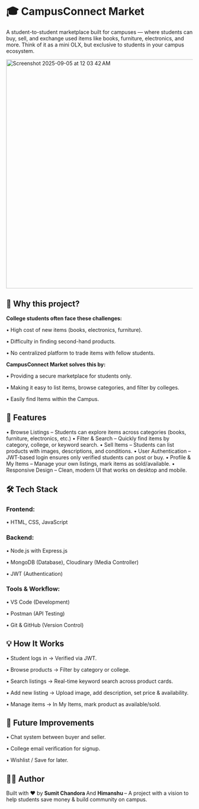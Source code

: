 <h1> 🎓 CampusConnect Market </h1>

A student-to-student marketplace built for campuses — where students can buy, sell, and exchange used items like books, furniture, electronics, and more. Think of it as a mini OLX, but exclusive to students in your campus ecosystem.

<img width="855" height="616" alt="Screenshot 2025-09-05 at 12 03 42 AM" src="https://github.com/user-attachments/assets/711647ac-9b45-43de-bede-c8954de2413a" />






<h2> 🚀 Why this project? </h2>

<b> College students often face these challenges: </b>

   • High cost of new items (books, electronics, furniture).

   • Difficulty in finding second-hand products.

   • No centralized platform to trade items with fellow students.

<b> CampusConnect Market solves this by: </b>

   • Providing a secure marketplace for students only.

   • Making it easy to list items, browse categories, and filter by colleges.

   • Easily find Items within the Campus.


<h2> 🎯 Features </h2>

• Browse Listings – Students can explore items across categories (books, furniture, electronics, etc.)
• Filter & Search – Quickly find items by category, college, or keyword search.
• Sell Items – Students can list products with images, descriptions, and conditions.
• User Authentication – JWT-based login ensures only verified students can post or buy.
• Profile & My Items – Manage your own listings, mark items as sold/available.
• Responsive Design – Clean, modern UI that works on desktop and mobile.

 <h2> 🛠️ Tech Stack </h2>

<h3> Frontend: </h3>

   • HTML, CSS, JavaScript 

<h3> Backend: </h3>

   • Node.js with Express.js

   • MongoDB (Database), Cloudinary (Media Controller)

   • JWT (Authentication)

<h3> Tools & Workflow: </h3>

   • VS Code (Development)

   • Postman (API Testing)

   • Git & GitHub (Version Control)

<h2> 💡 How It Works </h2>

  • Student logs in → Verified via JWT.

  • Browse products → Filter by category or college.

  • Search listings → Real-time keyword search across product cards.

  • Add new listing → Upload image, add description, set price & availability.

  • Manage items → In My Items, mark product as available/sold.

<h2> 🔮 Future Improvements </h2>

   • Chat system between buyer and seller.

   • College email verification for signup.

   • Wishlist / Save for later.

<h2> 👨‍💻 Author </h2>

Built with ❤️ by <b> Sumit Chandora </b> And <b> Himanshu </b>– A project with a vision to help students save money & build community on campus.
